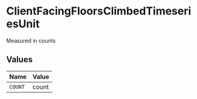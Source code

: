 # ClientFacingFloorsClimbedTimeseriesUnit

Measured in counts


## Values

| Name    | Value   |
| ------- | ------- |
| `COUNT` | count   |